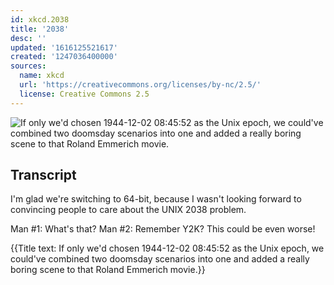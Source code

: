 ```yaml
---
id: xkcd.2038
title: '2038'
desc: ''
updated: '1616125521617'
created: '1247036400000'
sources:
  name: xkcd
  url: 'https://creativecommons.org/licenses/by-nc/2.5/'
  license: Creative Commons 2.5
---
```

![If only we'd chosen 1944-12-02 08:45:52 as the Unix epoch, we could've combined two doomsday scenarios into one and added a really boring scene to that Roland Emmerich movie.](https://imgs.xkcd.com/comics/2038.png)

## Transcript
I'm glad we're switching to 64-bit, because I wasn't looking forward to convincing people to care about the UNIX 2038 problem.

Man #1: What's that?
Man #2: Remember Y2K? This could be even 
worse!


{{Title text: If only we'd chosen 1944-12-02 08:45:52 as the Unix epoch, we could've combined two doomsday scenarios into one and added a really boring scene to that Roland Emmerich movie.}}

